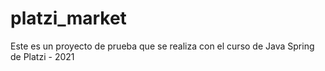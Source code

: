 # platzi_market
Este es un proyecto de prueba que se realiza con el curso de Java Spring de Platzi - 2021
